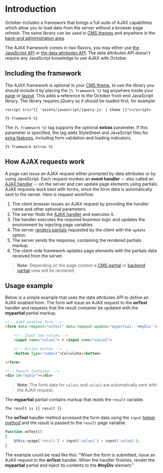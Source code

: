 # Introduction

October includes a framework that brings a full suite of AJAX capabilities which allow you to load data from the server without a browser page refresh. The same library can be used in [CMS themes](../cms/themes.md) and anywhere in the [back-end administration area](../backend/controllers-ajax#using-ajax-handlers).

The AJAX framework comes in two flavors, you may either use [the JavaScript API](../ajax/javascript-api.md) or [the data attributes API](../ajax/attributes-api.md). The data attributes API doesn't require any JavaScript knowledge to use AJAX with October.

## Including the framework

The AJAX framework is optional in your [CMS theme](../cms/themes.md), to use the library you should include it by placing the `{% framework %}` tag anywhere inside your [page](../cms/pages.md) or [layout](../cms/layouts.md). This adds a reference to the October front-end JavaScript library. The library requires jQuery so it should be loaded first, for example:

```twig
<script src="{{ 'assets/javascript/jquery.js' | theme }}"></script>

{% framework %}
```

The `{% framework %}` tag supports the optional **extras** parameter. If this parameter is specified, the tag adds StyleSheet and JavaScript files for [extra features](../ajax/extras.md), including form validation and loading indicators.

```twig
{% framework extras %}
```

## How AJAX requests work

A page can issue an AJAX request either prompted by data attributes or by using JavaScript. Each request invokes an **event handler** -- also called an [AJAX handler](../ajax/handlers.md) -- on the server and can update page elements using partials. AJAX requests work best with forms, since the form data is automatically sent to the server. Here is request workflow:

1. The client browser issues an AJAX request by providing the handler name and other optional parameters.
2. The server finds the [AJAX handler](../ajax/handlers.md) and executes it.
3. The handler executes the required business logic and updates the environment by injecting page variables.
4. The server [renders partials](../ajax/update-partials.md) requested by the client with the `update` option.
5. The server sends the response, containing the rendered partials markup.
6. The client-side framework updates page elements with the partials data received from the server.

> **Note**: Depending on the page context a [CMS partial](../cms/partials.md) or [backend partial](../backend/views-partials.md) view will be rendered.

## Usage example

Below is a simple example that uses the data attributes API to define an AJAX enabled form. The form will issue an AJAX request to the **onTest** handler and requests that the result container be updated with the **mypartial** partial markup.

```html
<!-- AJAX enabled form -->
<form data-request="onTest" data-request-update="mypartial: '#myDiv'">

    <!-- Input two values -->
    <input name="value1"> + <input name="value2">

    <!-- Action button -->
    <button type="submit">Calculate</button>

</form>

<!-- Result container -->
<div id="myDiv"></div>
```

> **Note**: The form data for `value1` and `value2` are automatically sent with the AJAX request.

The **mypartial** partial contains markup that reads the `result` variable.

```twig
The result is {{ result }}
```

The **onTest** handler method accessed the form data using the `input` [helper method](../services/helper.md#method-input) and the result is passed to the `result` page variable.

```php
function onTest()
{
    $this->page['result'] = input('value1') + input('value2');
}
```

The example could be read like this: "When the form is submitted, issue an AJAX request to the **onTest** handler. When the handler finishes, render the **mypartial** partial and inject its contents to the **#myDiv** element."

